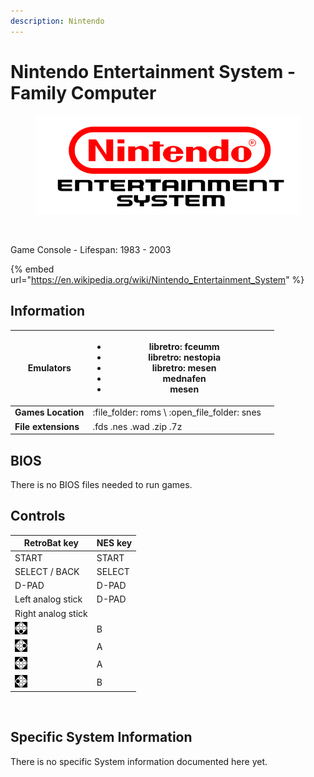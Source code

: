 ```yaml
---
description: Nintendo
---
```


# Nintendo Entertainment System - Family Computer

<figure><img src="https://raw.githubusercontent.com/fabricecaruso/es-theme-carbon/master/art/logos/nes.svg" alt=""><figcaption></figcaption></figure>

<figure><img src="https://upload.wikimedia.org/wikipedia/commons/7/7d/Family_Computer_logo.svg" alt=""><figcaption></figcaption></figure>

Game Console - Lifespan: 1983 - 2003

{% embed url="https://en.wikipedia.org/wiki/Nintendo_Entertainment_System" %}

## Information

| **Emulators**       | <ul><li>libretro: fceumm</li><li>libretro: nestopia</li><li>libretro: mesen</li><li>mednafen</li><li>mesen</li></ul> |   |
| ------------------- | -------------------------------------------------------------------------------------------------------------------- | - |
| **Games Location**  | :file\_folder: roms \ :open\_file\_folder: snes                                                                      |   |
| **File extensions** | .fds .nes .wad .zip .7z                                                                                              |   |

## BIOS

There is no BIOS files needed to run games.

## Controls

| RetroBat key                                                                           | NES key |
| -------------------------------------------------------------------------------------- | ------- |
| START                                                                                  | START   |
| SELECT / BACK                                                                          | SELECT  |
| D-PAD                                                                                  | D-PAD   |
| Left analog stick                                                                      | D-PAD   |
| Right analog stick                                                                     |         |
| ![A](<../../../.gitbook/assets/image (1) (2) (1).png>)                                 | B       |
| ![B](<../../../.gitbook/assets/image (4) (1).png>)                                     | A       |
| <img src="../../../.gitbook/assets/image (3) (1) (2).png" alt="" data-size="original"> | A       |
| <img src="../../../.gitbook/assets/image (2) (1) (1).png" alt="" data-size="line">     | B       |

<figure><img src="https://i.imgur.com/ulQC9m2.png" alt=""><figcaption></figcaption></figure>

## Specific System Information

There is no specific System information documented here yet.
